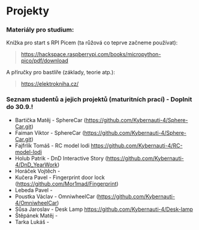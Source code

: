 # Projekty

### Materiály pro studium:

Knížka pro start s RPI Picem (ta růžová co teprve začneme používat):
> https://hackspace.raspberrypi.com/books/micropython-pico/pdf/download

A příručky pro bastlíře (základy, teorie atp.):
> https://elektrokniha.cz/

### Seznam studentů a jejich projektů (maturitních prací) - Doplnit do 30.9.!
 - Bartička Matěj - SphereCar (https://github.com/Kybernauti-4/Sphere-Car.git)
 - Faiman Viktor - SphereCar (https://github.com/Kybernauti-4/Sphere-Car.git)
 - Fajfrlík Tomáš - RC model lodi https://github.com/Kybernauti-4/RC-model-lodi
 - Holub Patrik - DnD Interactive Story (https://github.com/Kybernauti-4/DnD_YearWork)
 - Horáček Vojtěch - 
 - Kučera Pavel - Fingerprint door lock (https://github.com/Mor1mad/Fingerprint)
 - Lebeda Pavel - 
 - Poustka Václav - OmniwheelCar (https://github.com/Kybernauti-4/OmniwheelCar)
 - Sůsa Jaroslav - Desk Lamp https://github.com/Kybernauti-4/Desk-lamp
 - Štěpánek Matěj - 
 - Tarka Lukáš - 
